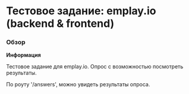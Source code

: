 # Тестовое задание: emplay.io (backend & frontend)

### Обзор

**Информация**

Тестовое задание для emplay.io.
Опрос с возможностью посмотреть результаты.

По роуту '/answers', можно увидеть результаты опроса.